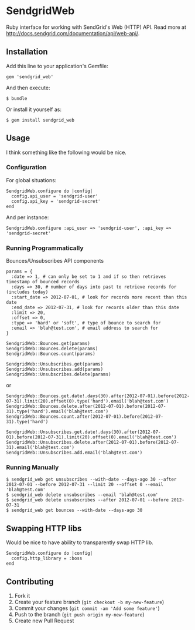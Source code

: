 # SendgridWeb

Ruby interface for working with SendGrid's Web (HTTP) API. Read more at http://docs.sendgrid.com/documentation/api/web-api/.

## Installation

Add this line to your application's Gemfile:

    gem 'sendgrid_web'

And then execute:

    $ bundle

Or install it yourself as:

    $ gem install sendgrid_web

## Usage

I think something like the following would be nice.

### Configuration

For global situations:

    SendgridWeb.configure do |config|
      config.api_user = 'sendgrid-user'
      config.api_key = 'sendgrid-secret'
    end

And per instance:

    SendgridWeb.configure :api_user => 'sendgrid-user', :api_key => 'sendgrid-secret'

### Running Programmatically

Bounces/Unsubscribes API components

    params = {
      :date => 1, # can only be set to 1 and if so then retrieves timestamp of bounced records
      :days => 30, # number of days into past to retrieve records for (includes today)
      :start_date => 2012-07-01, # look for records more recent than this date
      :end_date => 2012-07-31, # look for records older than this date
      :limit => 20,
      :offset => 0,
      :type => 'hard' or 'soft', # type of bounce to search for
      :email => 'blah@test.com', # email address to search for
    }

    SendgridWeb::Bounces.get(params)
    SendgridWeb::Bounces.delete(params)
    SendgridWeb::Bounces.count(params)

    SendgridWeb::Unsubscribes.get(params)
    SendgridWeb::Unsubscribes.add(params)
    SendgridWeb::Unsubscribes.delete(params)

or

    SendgridWeb::Bounces.get.date!.days(30).after(2012-07-01).before(2012-07-31).limit(20).offset(0).type('hard').email('blah@test.com')
    SendgridWeb::Bounces.delete.after(2012-07-01).before(2012-07-31).type('hard').email('blah@test.com')
    SendgridWeb::Bounces.count.after(2012-07-01).before(2012-07-31).type('hard')

    SendgridWeb::Unsubscribes.get.date!.days(30).after(2012-07-01).before(2012-07-31).limit(20).offset(0).email('blah@test.com')
    SendgridWeb::Unsubscribes.delete.after(2012-07-01).before(2012-07-31).email('blah@test.com')
    SendgridWeb::Unsubscribes.add.email('blah@test.com')

### Running Manually

    $ sendgrid_web get unsubscribes --with-date --days-ago 30 --after 2012-07-01 --before 2012-07-31 --limit 20 --offset 0 --email 'blah@test.com'
    $ sendgrid_web delete unsubscribes --email 'blah@test.com'
    $ sendgrid_web delete unsubscribes --after 2012-07-01 --before 2012-07-31
    $ sendgrid_web get bounces --with-date --days-ago 30

## Swapping HTTP libs

Would be nice to have ability to transparently swap HTTP lib.

    SendgridWeb.configure do |config|
      config.http_library = :boss
    end

## Contributing

1. Fork it
2. Create your feature branch (`git checkout -b my-new-feature`)
3. Commit your changes (`git commit -am 'Add some feature'`)
4. Push to the branch (`git push origin my-new-feature`)
5. Create new Pull Request
